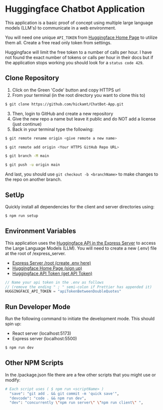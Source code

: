 # Huggingface Chatbot Application

This application is a basic proof of concept using multiple large language models (LLM's) to communicate in a web environment.

You will need one unique `API_TOKEN` from [Huggingface Home Page](https://huggingface.co/) to utilize them all. Create a free read only token from settings.

Huggingface will limit the free token to a number of calls per hour. I have not found the exact number of tokens or calls per hour in their docs but if the application stops working you should look for a `status code 429`.

## Clone Repository

1. Click on the Green 'Code' button and copy HTTPS url
2. From your terminal (in the root directory you want to clone this to)

```bash
$ git clone https://github.com/hickamt/ChatBot-App.git
```

3. Then, login to GitHub and create a new repository
4. Give the new repo a name but leave it public and do NOT add a license (just continue)
5. Back in your terminal type the following:

```bash
$ git remote rename origin <give remote a new name>
```

```bash
$ git remote add origin <Your HTTPS GitHub Repo URL>
```

```bash
$ git branch -M main
```

```bash
$ git push -u origin main
```

And last, you should use `git checkout -b <branchName>` to make changes to the repo on another branch.

## SetUp

Quickly install all dependencies for the client and server directories using:

```bash
$ npm run setup
```

## Environment Variables

This application uses the [Huggingface API in the Express Server](https://huggingface.co/) to access the Large Language Models (LLM). You will need to create a new (.env) file at the root of /express_server.

- [Express Server /root (create .env here)](./express_server/)
- [Huggingface Home Page (sign up)](https://huggingface.co/)
- [Huggingface API Token (get API Token)](https://huggingface.co/settings/tokens)

```js
// Name your api token in the .env as follows 
// (remove the ending " ; " semi-colon if Prettier has appended it)
HUGGINGFACE_API_TOKEN = "apiTokenBetweenDoubleQuotes"
```

## Run Developer Mode

Run the following command to initiate the development mode. This should spin up:

- React server (localhost:5173)
- Express server (localhost:5500)

```bash
$ npm run dev
```

## Other NPM Scripts

In the /package.json file there are a few other scripts that you might use or modify:

```bash
# Each script uses ( $ npm run <scriptName> )
  "save": "git add . && git commit -m 'quick save'",
  "devcode": "code . && npm run dev",
  "dev": "concurrently \"npm run server\" \"npm run client\" ",
```
